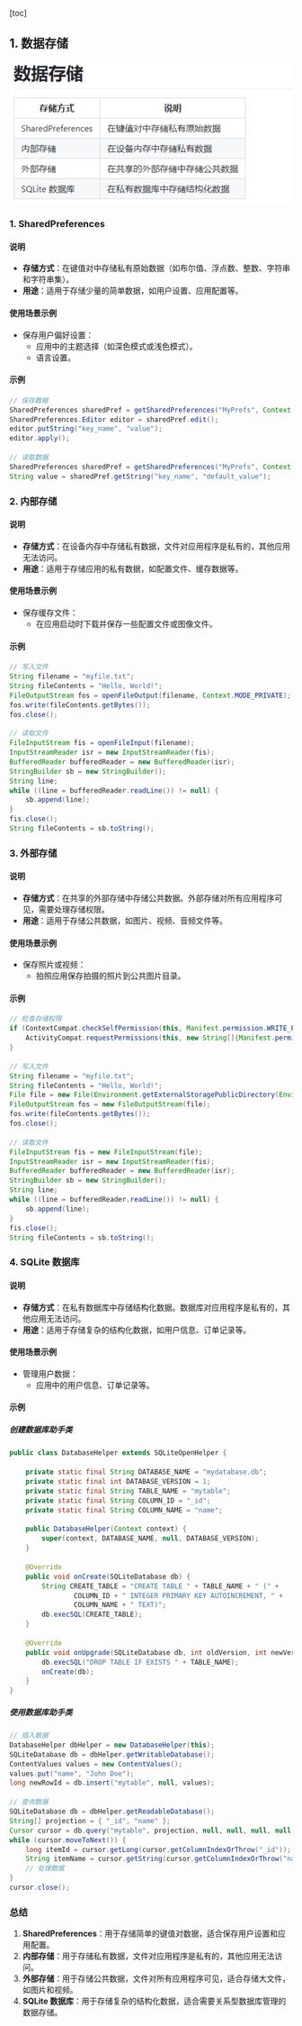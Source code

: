 [toc]

## 1. 数据存储

![image-20240521115036688](../Pic/image-20240521115036688.png)

### 1. SharedPreferences

#### 说明

- **存储方式**：在键值对中存储私有原始数据（如布尔值、浮点数、整数、字符串和字符串集）。
- **用途**：适用于存储少量的简单数据，如用户设置、应用配置等。

#### 使用场景示例

- 保存用户偏好设置：
  - 应用中的主题选择（如深色模式或浅色模式）。
  - 语言设置。

#### 示例

```java
// 保存数据
SharedPreferences sharedPref = getSharedPreferences("MyPrefs", Context.MODE_PRIVATE);
SharedPreferences.Editor editor = sharedPref.edit();
editor.putString("key_name", "value");
editor.apply();

// 读取数据
SharedPreferences sharedPref = getSharedPreferences("MyPrefs", Context.MODE_PRIVATE);
String value = sharedPref.getString("key_name", "default_value");
```

### 2. 内部存储

#### 说明

- **存储方式**：在设备内存中存储私有数据，文件对应用程序是私有的，其他应用无法访问。
- **用途**：适用于存储应用的私有数据，如配置文件、缓存数据等。

#### 使用场景示例

- 保存缓存文件：
  - 在应用启动时下载并保存一些配置文件或图像文件。

#### 示例

```java
// 写入文件
String filename = "myfile.txt";
String fileContents = "Hello, World!";
FileOutputStream fos = openFileOutput(filename, Context.MODE_PRIVATE);
fos.write(fileContents.getBytes());
fos.close();

// 读取文件
FileInputStream fis = openFileInput(filename);
InputStreamReader isr = new InputStreamReader(fis);
BufferedReader bufferedReader = new BufferedReader(isr);
StringBuilder sb = new StringBuilder();
String line;
while ((line = bufferedReader.readLine()) != null) {
    sb.append(line);
}
fis.close();
String fileContents = sb.toString();
```

### 3. 外部存储

#### 说明

- **存储方式**：在共享的外部存储中存储公共数据。外部存储对所有应用程序可见，需要处理存储权限。
- **用途**：适用于存储公共数据，如图片、视频、音频文件等。

#### 使用场景示例

- 保存照片或视频：
  - 拍照应用保存拍摄的照片到公共图片目录。

#### 示例

```java
// 检查存储权限
if (ContextCompat.checkSelfPermission(this, Manifest.permission.WRITE_EXTERNAL_STORAGE) != PackageManager.PERMISSION_GRANTED) {
    ActivityCompat.requestPermissions(this, new String[]{Manifest.permission.WRITE_EXTERNAL_STORAGE}, 1);
}

// 写入文件
String filename = "myfile.txt";
String fileContents = "Hello, World!";
File file = new File(Environment.getExternalStoragePublicDirectory(Environment.DIRECTORY_DOCUMENTS), filename);
FileOutputStream fos = new FileOutputStream(file);
fos.write(fileContents.getBytes());
fos.close();

// 读取文件
FileInputStream fis = new FileInputStream(file);
InputStreamReader isr = new InputStreamReader(fis);
BufferedReader bufferedReader = new BufferedReader(isr);
StringBuilder sb = new StringBuilder();
String line;
while ((line = bufferedReader.readLine()) != null) {
    sb.append(line);
}
fis.close();
String fileContents = sb.toString();
```

### 4. SQLite 数据库

#### 说明

- **存储方式**：在私有数据库中存储结构化数据。数据库对应用程序是私有的，其他应用无法访问。
- **用途**：适用于存储复杂的结构化数据，如用户信息、订单记录等。

#### 使用场景示例

- 管理用户数据：
  - 应用中的用户信息、订单记录等。

#### 示例

##### 创建数据库助手类

```java
public class DatabaseHelper extends SQLiteOpenHelper {

    private static final String DATABASE_NAME = "mydatabase.db";
    private static final int DATABASE_VERSION = 1;
    private static final String TABLE_NAME = "mytable";
    private static final String COLUMN_ID = "_id";
    private static final String COLUMN_NAME = "name";

    public DatabaseHelper(Context context) {
        super(context, DATABASE_NAME, null, DATABASE_VERSION);
    }

    @Override
    public void onCreate(SQLiteDatabase db) {
        String CREATE_TABLE = "CREATE TABLE " + TABLE_NAME + " (" +
                COLUMN_ID + " INTEGER PRIMARY KEY AUTOINCREMENT, " +
                COLUMN_NAME + " TEXT)";
        db.execSQL(CREATE_TABLE);
    }

    @Override
    public void onUpgrade(SQLiteDatabase db, int oldVersion, int newVersion) {
        db.execSQL("DROP TABLE IF EXISTS " + TABLE_NAME);
        onCreate(db);
    }
}
```

##### 使用数据库助手类

```java
// 插入数据
DatabaseHelper dbHelper = new DatabaseHelper(this);
SQLiteDatabase db = dbHelper.getWritableDatabase();
ContentValues values = new ContentValues();
values.put("name", "John Doe");
long newRowId = db.insert("mytable", null, values);

// 查询数据
SQLiteDatabase db = dbHelper.getReadableDatabase();
String[] projection = { "_id", "name" };
Cursor cursor = db.query("mytable", projection, null, null, null, null, null);
while (cursor.moveToNext()) {
    long itemId = cursor.getLong(cursor.getColumnIndexOrThrow("_id"));
    String itemName = cursor.getString(cursor.getColumnIndexOrThrow("name"));
    // 处理数据
}
cursor.close();
```

### 总结

1. **SharedPreferences**：用于存储简单的键值对数据，适合保存用户设置和应用配置。
2. **内部存储**：用于存储私有数据，文件对应用程序是私有的，其他应用无法访问。
3. **外部存储**：用于存储公共数据，文件对所有应用程序可见，适合存储大文件，如图片和视频。
4. **SQLite 数据库**：用于存储复杂的结构化数据，适合需要关系型数据库管理的数据存储。